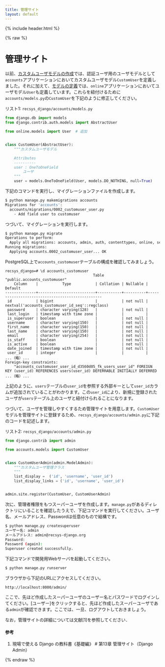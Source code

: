 ```yaml
---
title: 管理サイト
layout: default
---
```


{% include header.html %}

{% raw %}

# 管理サイト

以前、[カスタムユーザモデルの作成](09.md)では、認証ユーザ用のユーザモデルとして`accounts`アプリケーションにおいてカスタムユーザモデル`CustomUser`を定義しました。それに加えて、[モデルの定義](13.md)では、`online`アプリケーションにおいてユーザモデル`User`も定義しています。これらを紐付けるために`accounts/models.py`の`CustomUser`を下記のように修正してください。

リスト1: `recsys_django/accounts/models.py`
```py
from django.db import models
from django.contrib.auth.models import AbstractUser

from online.models import User  # 追加


class CustomUser(AbstractUser):
    """カスタムユーザモデル

    Attributes
    ----------
    user : OneToOneField
        ユーザ
    """
    user = models.OneToOneField(User, models.DO_NOTHING, null=True)     # 追加
```

下記のコマンドを実行し、マイグレーションファイルを作成します。

```bash
$ python manage.py makemigrations accounts
Migrations for 'accounts':
  accounts/migrations/0002_customuser_user.py
    - Add field user to customuser
```

つづいて、マイグレーションを実行します。

```bash
$ python manage.py migrate
Operations to perform:
  Apply all migrations: accounts, admin, auth, contenttypes, online, sessions
Running migrations:
  Applying accounts.0002_customuser_user... OK
```

PostgreSQL上で`accounts_customuser`テーブルの構成を確認してみましょう。

```pgsql
recsys_django=# \d accounts_customuser
                                        Table "public.accounts_customuser"
    Column    |           Type           | Collation | Nullable |                     Default                     
--------------+--------------------------+-----------+----------+-------------------------------------------------
 id           | bigint                   |           | not null | nextval('accounts_customuser_id_seq'::regclass)
 password     | character varying(128)   |           | not null | 
 last_login   | timestamp with time zone |           |          | 
 is_superuser | boolean                  |           | not null | 
 username     | character varying(150)   |           | not null | 
 first_name   | character varying(150)   |           | not null | 
 last_name    | character varying(150)   |           | not null | 
 email        | character varying(254)   |           | not null | 
 is_staff     | boolean                  |           | not null | 
 is_active    | boolean                  |           | not null | 
 date_joined  | timestamp with time zone |           | not null | 
 user_id      | integer                  |           |          | 
...（略）...
Foreign-key constraints:
    "accounts_customuser_user_id_d3560d05_fk_users_user_id" FOREIGN KEY (user_id) REFERENCES users(user_id) DEFERRABLE INITIALLY DEFERRED
...（略）...
```

上記のように、`users`テーブルの`user_id`を参照する外部キーとして`user_id`カラムが追加されていることがわかります。この`user_id`により、新規に登録されたユーザが`users`テーブル上のユーザと紐付けられることになります。

つづいて、ユーザを管理しやすくするため管理サイトを用意します。`CustomUser`モデルを管理サイトに登録するため、`recsys_django/accounts/admin.py`に下記のコードを記述します。

リスト2: `recsys_django/accounts/admin.py`
```py
from django.contrib import admin

from accounts.models import CustomUser


class CustomUserAdmin(admin.ModelAdmin):
    """カスタムユーザ管理クラス
    """
    list_display =  ('id', 'username', 'user_id')
    list_display_links = ('id', 'username', 'user_id')


admin.site.register(CustomUser, CustomUserAdmin)
```

次に、管理者権限をもつスーパーユーザを作成します。`manage.py`があるディレクトリにいることを確認したうえで、下記コマンドを実行してください。ユーザ名、メールアドレス、Passwordは任意のもので結構です。

```bash
$ python manage.py createsuperuser
ユーザー名: admin
メールアドレス: admin@recsys-django.org
Password: 
Password (again): 
Superuser created successfully.
```

下記コマンドで開発用Webサーバを起動してください。

```bash
$ python manage.py runserver
```

ブラウザから下記のURLにアクセスしてください。

`http://localhost:8000/admin/`

ここで、先ほど作成したスーパーユーザのユーザー名とパスワードでログインしてください。[ユーザー]をクリックすると、先ほど作成したスーパーユーザである`admin`が確認できます。ここでは、一旦、ログアウトしておきましょう。

なお，管理サイトの詳細については文献[1]を参照してください．

#### 参考
1. 現場で使える Django の教科書《基礎編》 # 第13章 管理サイト（Django Admin）

{% endraw %}
